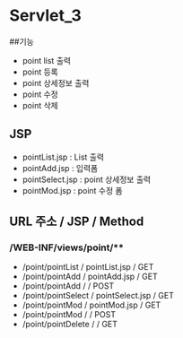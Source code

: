 # Servlet_3

##기능
- point list 출력 
- point 등록
- point 상세정보 출력 
- point 수정
- point 삭제 

## JSP
- pointList.jsp		: List 출력
- pointAdd.jsp		: 입력폼
- pointSelect.jsp	: point 상세정보 출력 
- pointMod.jsp		: point 수정 폼 

## URL 주소				/	JSP 			/	Method
### /WEB-INF/views/point/**

- /point/pointList		/	pointList.jsp	/	GET
- /point/pointAdd		/	pointAdd.jsp	/	GET 
- /point/pointAdd		/					/	POST 
- /point/pointSelect	/	pointSelect.jsp	/	GET
- /point/pointMod		/	pointMod.jsp	/	GET 
- /point/pointMod		/					/	POST 
- /point/pointDelete	/					/	GET
